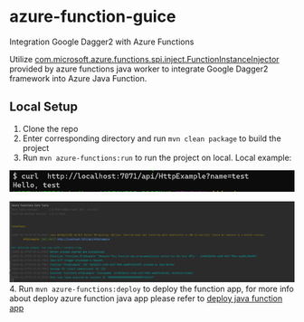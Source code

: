 # azure-function-guice
Integration Google Dagger2 with Azure Functions

Utilize [com.microsoft.azure.functions.spi.inject.FunctionInstanceInjector](https://github.com/Azure/azure-functions-java-additions/blob/dev/azure-functions-java-spi/src/main/java/com/microsoft/azure/functions/spi/inject/FunctionInstanceInjector.java) provided by azure functions java worker to integrate Google Dagger2 framework into Azure Java Function. 

## Local Setup
1. Clone the repo
2. Enter corresponding directory and run `mvn clean package` to build the project
3. Run `mvn azure-functions:run` to run the project on local. 
Local example: 

![img.png](img.png)

![img_1.png](img_1.png)
4. Run `mvn azure-functions:deploy` to deploy the function app, for more info about deploy azure function java app please refer to [deploy java function app](https://learn.microsoft.com/en-us/azure/azure-functions/create-first-function-cli-java?tabs=bash%2Cazure-cli%2Cbrowser#deploy-the-function-project-to-azure)